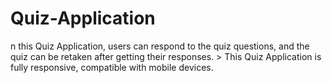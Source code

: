 # Quiz-Application
n this Quiz Application, users can respond to the quiz questions, and the quiz can be retaken after getting their responses.   > This Quiz Application is fully responsive, compatible with mobile devices.
